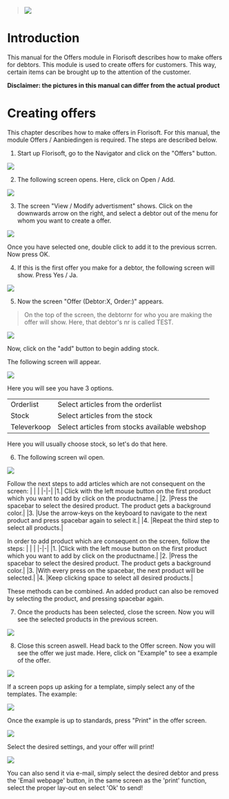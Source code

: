 > <img src=".Manual Offers Florisoft/media/image1.png" />

# Introduction

This manual for the Offers module in Florisoft describes how to make offers for debtors. This module is used to create offers for customers. This way, certain items can be brought up to the attention of the customer.

**Disclaimer: the pictures in this manual can differ from the actual product**

# Creating offers

This chapter describes how to make offers in Florisoft. For this manual, the module Offers / Aanbiedingen is required. The steps are described below.

1. Start up Florisoft, go to the Navigator and click on the "Offers" button.

<img src=".Manual Offers Florisoft/media/image2.png" />

2. The following screen opens. Here, click on Open / Add.

<img src=".Manual Offers Florisoft/media/image3.png" />

3. The screen "View / Modify advertisment" shows. Click on the downwards arrow on the right, and select a debtor out of the menu for whom you want to create a offer.

<img src=".Manual Offers Florisoft/media/image4.png" />

Once you have selected one, double click to add it to the previous scrren. Now press OK.

4. If this is the first offer you make for a debtor, the following screen will show. Press Yes / Ja.

<img src=".Manual Offers Florisoft/media/image5.png"/>

5. Now the screen "Offer (Debtor:X, Order:)" appears.

>On the top of the screen, the debtornr for who you are making the offer will show. Here, that debtor's nr is called TEST.

<img src=".Manual Offers Florisoft/media/image6.png"/>

Now, click on the "add" button to begin adding stock.

The following screen will appear.

<img src=".Manual Offers Florisoft/media/image7.png"/>

Here you will see you have 3 options.

| | |
|-|-|
|Orderlist|Select articles from the orderlist|
|Stock| Select articles from the stock|
|Televerkoop| Select articles from stocks available webshop|

Here you will usually choose stock, so let's do that here.

6. The following screen wil open.

<img src=".Manual Offers Florisoft/media/image8.png"/>

Follow the next steps to add articles which are not consequent on the screen:
| | |
|-|-|
|1.| Click with the left mouse button on the first product which you want to add by click on the productname.|
|2. |Press the spacebar to select the desired product. The product gets a background color.|
|3. |Use the arrow-keys on the keyboard to navigate to the next product and press spacebar again to select it.|
|4. |Repeat the third step to select all products.|

In order to add product which are consequent on the screen, follow the steps:
| | |
|-|-|
|1. |Click with the left mouse button on the first product which you want to add by click on the productname.|
|2. |Press the spacebar to select the desired product. The product gets a background color.|
|3. |With every press on the spacebar, the next product will be selected.|
|4. |Keep clicking space to select all desired products.|

These methods can be combined. An added product can also be removed by selecting the product, and pressing spacebar again.

7. Once the products has been selected, close the screen. Now you will see the selected products in the previous screen.

<img src=".Manual Offers Florisoft/media/image9.png" />

8. Close this screen aswell. Head back to the Offer screen. Now you will see the offer we just made. Here, click on "Example" to see a example of the offer.

<img src=".Manual Offers Florisoft/media/image10.png" />

If a screen pops up asking for a template, simply select any of the templates.
The example:

<img src=".Manual Offers Florisoft/media/image11.png" />

Once the example is up to standards, press "Print" in the offer screen.

<img src=".Manual Offers Florisoft/media/image12.png" />

Select the desired settings, and your offer will print!

<img src=".Manual Offers Florisoft/media/image13.png" />

You can also send it via e-mail, simply select the desired debtor and press the 'Email webpage' button, in the same screen as the 'print' function, select the proper lay-out en select 'Ok' to send!